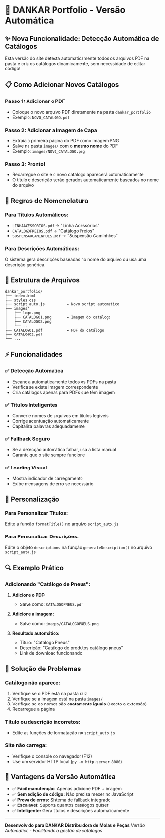 # 🚀 DANKAR Portfolio - Versão Automática

## ✨ Nova Funcionalidade: Detecção Automática de Catálogos

Esta versão do site detecta automaticamente todos os arquivos PDF na pasta e cria os catálogos dinamicamente, sem necessidade de editar código!

## 📋 Como Adicionar Novos Catálogos

### Passo 1: Adicionar o PDF
- Coloque o novo arquivo PDF diretamente na pasta `dankar_portfolio`
- Exemplo: `NOVO_CATALOGO.pdf`

### Passo 2: Adicionar a Imagem de Capa
- Extraia a primeira página do PDF como imagem PNG
- Salve na pasta `images/` com o **mesmo nome** do PDF
- Exemplo: `images/NOVO_CATALOGO.png`

### Passo 3: Pronto!
- Recarregue o site e o novo catálogo aparecerá automaticamente
- O título e descrição serão gerados automaticamente baseados no nome do arquivo

## 🎯 Regras de Nomenclatura

### Para Títulos Automáticos:
- `LINHAACESSORIOS.pdf` → "Linha Acessórios"
- `CATALOGOFREIOS.pdf` → "Catálogo Freios"
- `SUSPENSAOCAMINHOES.pdf` → "Suspensão Caminhões"

### Para Descrições Automáticas:
O sistema gera descrições baseadas no nome do arquivo ou usa uma descrição genérica.

## 🔧 Estrutura de Arquivos

```
dankar_portfolio/
├── index.html
├── styles.css
├── script_auto.js          ← Novo script automático
├── images/
│   ├── logo.png
│   ├── CATALOGO1.png       ← Imagem do catálogo
│   ├── CATALOGO2.png
│   └── ...
├── CATALOGO1.pdf           ← PDF do catálogo
├── CATALOGO2.pdf
└── ...
```

## ⚡ Funcionalidades

### ✅ Detecção Automática
- Escaneia automaticamente todos os PDFs na pasta
- Verifica se existe imagem correspondente
- Cria catálogos apenas para PDFs que têm imagem

### ✅ Títulos Inteligentes
- Converte nomes de arquivos em títulos legíveis
- Corrige acentuação automaticamente
- Capitaliza palavras adequadamente

### ✅ Fallback Seguro
- Se a detecção automática falhar, usa a lista manual
- Garante que o site sempre funcione

### ✅ Loading Visual
- Mostra indicador de carregamento
- Exibe mensagens de erro se necessário

## 🎨 Personalização

### Para Personalizar Títulos:
Edite a função `formatTitle()` no arquivo `script_auto.js`

### Para Personalizar Descrições:
Edite o objeto `descriptions` na função `generateDescription()` no arquivo `script_auto.js`

## 🔍 Exemplo Prático

### Adicionando "Catálogo de Pneus":

1. **Adicione o PDF:**
   - Salve como: `CATALOGOPNEUS.pdf`

2. **Adicione a imagem:**
   - Salve como: `images/CATALOGOPNEUS.png`

3. **Resultado automático:**
   - Título: "Catálogo Pneus"
   - Descrição: "Catálogo de produtos catálogo pneus"
   - Link de download funcionando

## 🚨 Solução de Problemas

### Catálogo não aparece:
1. Verifique se o PDF está na pasta raiz
2. Verifique se a imagem está na pasta `images/`
3. Verifique se os nomes são **exatamente iguais** (exceto a extensão)
4. Recarregue a página

### Título ou descrição incorretos:
- Edite as funções de formatação no `script_auto.js`

### Site não carrega:
- Verifique o console do navegador (F12)
- Use um servidor HTTP local (`py -m http.server 8080`)

## 🎉 Vantagens da Versão Automática

- ✅ **Fácil manutenção:** Apenas adicione PDF + imagem
- ✅ **Sem edição de código:** Não precisa mexer no JavaScript
- ✅ **Prova de erros:** Sistema de fallback integrado
- ✅ **Escalável:** Suporta quantos catálogos quiser
- ✅ **Inteligente:** Gera títulos e descrições automaticamente

---

**Desenvolvido para DANKAR Distribuidora de Molas e Peças**
*Versão Automática - Facilitando a gestão de catálogos*

